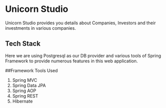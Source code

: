 # Unicorn Studio

Unicorn Studio provides you details about Companies, Investors and their investments in various companies.

## Tech Stack
Here we are using Postgresql as our DB provider and various tools of Spring Framework to provide numerous features in this web application.

##Framework Tools Used

1. Spring MVC
2. Spring Data JPA
3. Spring AOP
4. Spring REST
5. Hibernate

